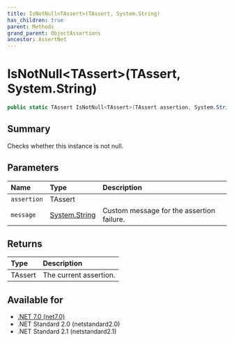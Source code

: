```yaml
---
title: IsNotNull<TAssert>(TAssert, System.String)
has_children: true
parent: Methods
grand_parent: ObjectAssertions
ancestor: AssertNet
---
```

# IsNotNull&lt;TAssert&gt;(TAssert, System.String)

```csharp
public static TAssert IsNotNull<TAssert>(TAssert assertion, System.String message);
```

## Summary
Checks whether this instance is not null.

## Parameters
|Name|Type|Description|
|:-|:-|:-|
|`assertion`|TAssert||
|`message`|[System.String](https://learn.microsoft.com/en-us/dotnet/api/system.string)|Custom message for the assertion failure.|

## Returns
|Type|Description|
|:-|:-|
|TAssert|The current assertion.|

## Available for
- [.NET 7.0 (net7.0)](https://versionsof.net/core/7.0/)
- .NET Standard 2.0 (netstandard2.0)
- .NET Standard 2.1 (netstandard2.1)
